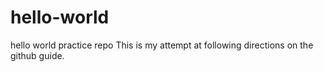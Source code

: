 # hello-world
hello world practice repo
This is my attempt at following directions on the github guide.  

